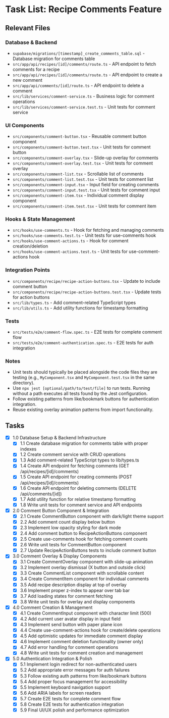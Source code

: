 # Task List: Recipe Comments Feature

## Relevant Files

### Database & Backend

- `supabase/migrations/[timestamp]_create_comments_table.sql` - Database migration for comments table
- `src/app/api/recipes/[id]/comments/route.ts` - API endpoint to fetch comments for a recipe
- `src/app/api/recipes/[id]/comments/route.ts` - API endpoint to create a new comment
- `src/app/api/comments/[id]/route.ts` - API endpoint to delete a comment
- `src/lib/services/comment-service.ts` - Business logic for comment operations
- `src/lib/services/comment-service.test.ts` - Unit tests for comment service

### UI Components

- `src/components/comment-button.tsx` - Reusable comment button component
- `src/components/comment-button.test.tsx` - Unit tests for comment button
- `src/components/comment-overlay.tsx` - Slide-up overlay for comments
- `src/components/comment-overlay.test.tsx` - Unit tests for comment overlay
- `src/components/comment-list.tsx` - Scrollable list of comments
- `src/components/comment-list.test.tsx` - Unit tests for comment list
- `src/components/comment-input.tsx` - Input field for creating comments
- `src/components/comment-input.test.tsx` - Unit tests for comment input
- `src/components/comment-item.tsx` - Individual comment display component
- `src/components/comment-item.test.tsx` - Unit tests for comment item

### Hooks & State Management

- `src/hooks/use-comments.ts` - Hook for fetching and managing comments
- `src/hooks/use-comments.test.ts` - Unit tests for use-comments hook
- `src/hooks/use-comment-actions.ts` - Hook for comment creation/deletion
- `src/hooks/use-comment-actions.test.ts` - Unit tests for use-comment-actions hook

### Integration Points

- `src/components/recipe/recipe-action-buttons.tsx` - Update to include comment button
- `src/components/recipe/recipe-action-buttons.test.tsx` - Update tests for action buttons
- `src/lib/types.ts` - Add comment-related TypeScript types
- `src/lib/utils.ts` - Add utility functions for timestamp formatting

### Tests

- `src/tests/e2e/comment-flow.spec.ts` - E2E tests for complete comment flow
- `src/tests/e2e/comment-authentication.spec.ts` - E2E tests for auth integration

### Notes

- Unit tests should typically be placed alongside the code files they are testing (e.g., `MyComponent.tsx` and `MyComponent.test.tsx` in the same directory).
- Use `npx jest [optional/path/to/test/file]` to run tests. Running without a path executes all tests found by the Jest configuration.
- Follow existing patterns from like/bookmark buttons for authentication integration.
- Reuse existing overlay animation patterns from import functionality.

## Tasks

- [x] 1.0 Database Setup & Backend Infrastructure
    - [x] 1.1 Create database migration for comments table with proper indexes
    - [x] 1.2 Create comment service with CRUD operations
    - [x] 1.3 Add comment-related TypeScript types to lib/types.ts
    - [x] 1.4 Create API endpoint for fetching comments (GET /api/recipes/[id]/comments)
    - [x] 1.5 Create API endpoint for creating comments (POST /api/recipes/[id]/comments)
    - [x] 1.6 Create API endpoint for deleting comments (DELETE /api/comments/[id])
    - [x] 1.7 Add utility function for relative timestamp formatting
    - [x] 1.8 Write unit tests for comment service and API endpoints

- [x] 2.0 Comment Button Component & Integration
    - [x] 2.1 Create CommentButton component with dark/light theme support
    - [x] 2.2 Add comment count display below button
    - [x] 2.3 Implement low opacity styling for dark mode
    - [x] 2.4 Add comment button to RecipeActionButtons component
    - [x] 2.5 Create use-comments hook for fetching comment counts
    - [x] 2.6 Write unit tests for CommentButton component
    - [x] 2.7 Update RecipeActionButtons tests to include comment button

- [x] 3.0 Comment Overlay & Display Components
    - [x] 3.1 Create CommentOverlay component with slide-up animation
    - [x] 3.2 Implement overlay dismissal (X button and outside click)
    - [x] 3.3 Create CommentList component with scrollable content
    - [x] 3.4 Create CommentItem component for individual comments
    - [x] 3.5 Add recipe description display at top of overlay
    - [x] 3.6 Implement proper z-index to appear over tab bar
    - [x] 3.7 Add loading states for comment fetching
    - [x] 3.8 Write unit tests for overlay and display components

- [x] 4.0 Comment Creation & Management
    - [x] 4.1 Create CommentInput component with character limit (500)
    - [x] 4.2 Add current user avatar display in input field
    - [x] 4.3 Implement send button with paper plane icon
    - [x] 4.4 Create use-comment-actions hook for create/delete operations
    - [x] 4.5 Add optimistic updates for immediate comment display
    - [x] 4.6 Implement comment deletion functionality (owner only)
    - [x] 4.7 Add error handling for comment operations
    - [x] 4.8 Write unit tests for comment creation and management

- [x] 5.0 Authentication Integration & Polish
    - [x] 5.1 Implement login redirect for non-authenticated users
    - [x] 5.2 Add appropriate error messages for auth failures
    - [x] 5.3 Follow existing auth patterns from like/bookmark buttons
    - [x] 5.4 Add proper focus management for accessibility
    - [x] 5.5 Implement keyboard navigation support
    - [x] 5.6 Add ARIA labels for screen readers
    - [x] 5.7 Create E2E tests for complete comment flow
    - [x] 5.8 Create E2E tests for authentication integration
    - [x] 5.9 Final UI/UX polish and performance optimization

